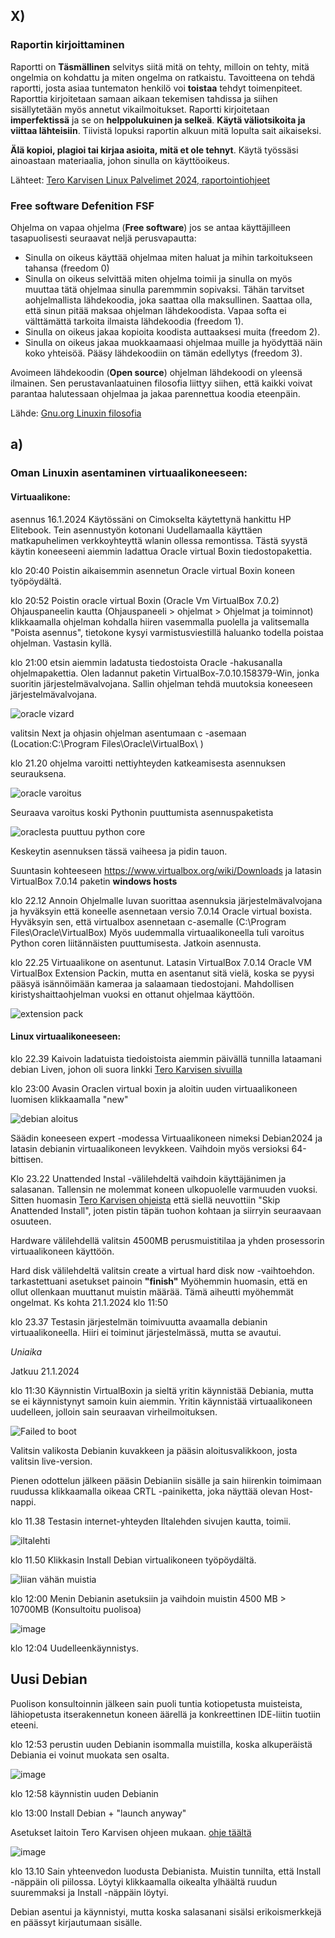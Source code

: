## X)

### Raportin kirjoittaminen
  Raportti on **Täsmällinen** selvitys siitä mitä on tehty, milloin on tehty, mitä ongelmia on kohdattu ja miten ongelma on ratkaistu. Tavoitteena on tehdä raportti, josta asiaa tuntematon henkilö voi **toistaa** tehdyt toimenpiteet. 
  Raporttia kirjoitetaan samaan aikaan tekemisen tahdissa ja siihen sisällytetään myös annetut vikailmoitukset. Raportti kirjoitetaan **imperfektissä** ja se on **helppolukuinen ja selkeä**. **Käytä väliotsikoita ja viittaa lähteisiin**. Tiivistä lopuksi raportin alkuun mitä lopulta sait aikaiseksi. 
  
  **Älä kopioi, plagioi tai kirjaa asioita, mitä et ole tehnyt**. Käytä työssäsi ainoastaan materiaalia, johon sinulla on käyttöoikeus. 

  Lähteet: [Tero Karvisen Linux Palvelimet 2024, raportointiohjeet](https://terokarvinen.com/2006/raportin-kirjoittaminen-4/)

### Free software Defenition **FSF**

Ohjelma on vapaa ohjelma (**Free software**) jos se antaa käyttäjilleen tasapuolisesti seuraavat neljä perusvapautta:  
  - Sinulla on oikeus käyttää ohjelmaa miten haluat ja mihin tarkoitukseen tahansa (freedom 0)
  - Sinulla on oikeus selvittää miten ohjelma toimii ja sinulla on myös muuttaa tätä ohjelmaa sinulla paremmmin sopivaksi. Tähän tarvitset aohjelmallista lähdekoodia, joka saattaa olla maksullinen. Saattaa olla, että sinun pitää maksaa ohjelman lähdekoodista. Vapaa softa ei välttämättä tarkoita ilmaista lähdekoodia (freedom 1).
  - Sinulla on oikeus jakaa kopioita koodista auttaaksesi muita (freedom 2).
  - Sinulla on oikeus jakaa muokkaamaasi ohjelmaa muille ja hyödyttää näin koko yhteisöä. Pääsy lähdekoodiin on tämän edellytys (freedom 3).

Avoimeen lähdekoodin (**Open source**) ohjelman lähdekoodi on yleensä ilmainen. Sen perustavanlaatuinen filosofia liittyy siihen, että kaikki voivat parantaa halutessaan ohjelmaa ja jakaa parennettua koodia eteenpäin.    
  
  Lähde: [Gnu.org Linuxin filosofia](https://www.gnu.org/philosophy/free-sw.html#four-freedoms)
  
## a)

### Oman Linuxin asentaminen virtuaalikoneeseen: 

#### Virtuaalikone: 

asennus 16.1.2024 Käytössäni on Cimokselta käytettynä hankittu HP Elitebook. Tein asennustyön kotonani Uudellamaalla käyttäen matkapuhelimen verkkoyhteyttä wlanin ollessa remontissa. Tästä syystä käytin koneeseeni aiemmin ladattua Oracle virtual Boxin tiedostopakettia. 

klo 20:40 Poistin aikaisemmin asennetun Oracle virtual Boxin koneen työpöydältä.

klo 20:52 Poistin oracle virtual Boxin (Oracle Vm VirtualBox 7.0.2) Ohjauspaneelin kautta (Ohjauspaneeli > ohjelmat > Ohjelmat ja toiminnot)
 klikkaamalla ohjelman kohdalla hiiren vasemmalla puolella ja valitsemalla "Poista asennus", tietokone kysyi varmistusviestillä haluanko todella poistaa ohjelman. Vastasin kyllä. 
 
klo 21:00 etsin aiemmin ladatusta tiedostoista Oracle -hakusanalla ohjelmapakettia. Olen ladannut paketin VirtualBox-7.0.10.158379-Win, jonka suoritin järjestelmävalvojana. Sallin ohjelman tehdä muutoksia koneeseen järjestelmävalvojana.  

 ![oracle vizard](https://github.com/VaMaija/Linux2024/assets/142913118/2e96e38d-4641-4042-8a1e-dfe78b71299c)
 
 valitsin Next ja ohjasin ohjelman asentumaan c -asemaan (Location:C:\Program Files\Oracle\VirtualBox\ )

 klo 21.20 ohjelma varoitti nettiyhteyden katkeamisesta asennuksen seurauksena. 
 
![oracle varoitus](https://github.com/VaMaija/Linux2024/assets/142913118/60b3a00e-33d0-4bb6-8c98-d2a8c6e1e1cb)

Seuraava varoitus koski Pythonin puuttumista asennuspaketista

![oraclesta puuttuu python core](https://github.com/VaMaija/Linux2024/assets/142913118/afab7701-8e12-4c97-b704-52125a055248)

Keskeytin asennuksen tässä vaiheesa ja pidin tauon. 

Suuntasin kohteeseen https://www.virtualbox.org/wiki/Downloads ja latasin VirtualBox 7.0.14 paketin **windows hosts** 

klo 22.12 Annoin Ohjelmalle luvan suorittaa asennuksia järjestelmävalvojana ja hyväksyin että koneelle asennetaan versio 7.0.14 Oracle virtual boxista.
Hyväksyin sen, että virtualbox asennetaan c-asemalle (C:\Program Files\Oracle\VirtualBox\) Myös uudemmalla virtuaalikoneella tuli varoitus Python coren liitännäisten puuttumisesta. Jatkoin asennusta. 

klo 22.25 Virtuaalikone on asentunut. Latasin VirtualBox 7.0.14 Oracle VM VirtualBox Extension Packin, mutta en asentanut sitä vielä, koska se pyysi pääsyä isännöimään kameraa ja salaamaan tiedostojani. Mahdollisen kiristyshaittaohjelman vuoksi en ottanut ohjelmaa käyttöön.

![extension pack](https://github.com/VaMaija/Linux2024/assets/142913118/f7dfc2be-d889-4870-9333-f8a28bcfe9ab) 

#### Linux virtuaalikoneeseen:

klo 22.39 Kaivoin ladatuista tiedoistoista aiemmin päivällä tunnilla lataamani debian Liven, johon oli suora linkki [Tero Karvisen sivuilla](https://terokarvinen.com/2021/install-debian-on-virtualbox/)

klo 23:00 Avasin Oraclen virtual boxin ja aloitin uuden virtuaalikoneen luomisen klikkaamalla "new"

![debian aloitus](https://github.com/VaMaija/Linux2024/assets/142913118/9d88ddc8-bf8f-4ec4-b227-c5e89e6b3577)

Säädin koneeseen expert -modessa Virtuaalikoneen nimeksi Debian2024 ja latasin debianin virtuaalikoneen levykkeen. Vaihdoin myös versioksi 64-bittisen. 

Klo 23.22 Unattended Instal -välilehdeltä vaihdoin käyttäjänimen ja salasanan. Tallensin ne molemmat koneen ulkopuolelle varmuuden vuoksi. Sitten huomasin [Tero Karvisen ohjeista](https://terokarvinen.com/2021/install-debian-on-virtualbox/) että siellä neuvottiin "Skip Anattended Install", joten pistin täpän tuohon kohtaan ja siirryin seuraavaan osuuteen. 

Hardware välilehdellä valitsin 4500MB perusmuistitilaa ja yhden prosessorin virtuaalikoneen käyttöön. 

Hard disk välilehdeltä valitsin create a virtual hard disk now -vaihtoehdon. tarkastettuani asetukset painoin **"finish"**
Myöhemmin huomasin, että en ollut ollenkaan muuttanut muistin määrää. Tämä aiheutti myöhemmät ongelmat. Ks kohta 21.1.2024 klo 11:50 

klo 23.37 Testasin järjestelmän toimivuutta avaamalla debianin virtuaalikoneella. Hiiri ei toiminut järjestelmässä, mutta se avautui. 

*Uniaika*

Jatkuu 21.1.2024

klo 11:30 Käynnistin VirtualBoxin ja sieltä  yritin käynnistää Debiania, mutta se ei käynnistynyt samoin kuin aiemmin. Yritin käynnistää virtuaalikoneen uudelleen, jolloin sain seuraavan virheilmoituksen. 

![Failed to boot](https://github.com/VaMaija/Linux2024/assets/142913118/9a4cbaaa-a9cd-42fb-b00c-49296e15cc0f)

Valitsin valikosta Debianin kuvakkeen ja pääsin aloitusvalikkoon, josta valitsin live-version. 

Pienen odottelun jälkeen pääsin Debianiin sisälle ja sain hiirenkin toimimaan ruudussa klikkaamalla oikeaa CRTL -painiketta, joka näyttää olevan Host-nappi. 

klo 11.38 Testasin internet-yhteyden Iltalehden sivujen kautta, toimii. 

![iltalehti](https://github.com/VaMaija/Linux2024/assets/142913118/c5af3d5c-b336-4f14-8ded-68812d0049a7)

klo 11.50 Klikkasin Install Debian virtualikoneen työpöydältä. 

![liian vähän muistia](https://github.com/VaMaija/Linux2024/assets/142913118/224aec8b-4324-46f9-a04d-5c4ae8741414)

klo 12:00 Menin Debianin asetuksiin ja vaihdoin muistin 4500 MB > 10700MB (Konsultoitu puolisoa) 

![image](https://github.com/VaMaija/Linux2024/assets/142913118/3d22fda2-faff-49ab-873b-15997243028a)

klo 12:04 Uudelleenkäynnistys.

## Uusi Debian 

Puolison konsultoinnin jälkeen sain puoli tuntia kotiopetusta muisteista, lähiopetusta itserakennetun koneen äärellä ja konkreettinen IDE-liitin tuotiin eteeni. 

klo 12:53 perustin uuden Debianin isommalla muistilla, koska alkuperäistä Debiania ei voinut muokata sen osalta. 

![image](https://github.com/VaMaija/Linux2024/assets/142913118/337178df-79c5-4548-ac79-ec8b04abba8d)

klo 12:58 käynnistin uuden Debianin

klo 13:00 Install Debian + "launch anyway"

Asetukset laitoin Tero Karvisen ohjeen mukaan. [ohje täältä](https://terokarvinen.com/2021/install-debian-on-virtualbox/)

![image](https://github.com/VaMaija/Linux2024/assets/142913118/13407202-36ce-4420-8628-5aacff29e9e2)

klo 13.10 Sain yhteenvedon luodusta Debianista. Muistin tunnilta, että Install -näppäin oli piilossa. Löytyi klikkaamalla oikealta ylhäältä ruudun suuremmaksi ja Install -näppäin löytyi.

Debian asentui ja käynnistyi, mutta koska salasanani sisälsi erikoismerkkejä en päässyt kirjautumaan sisälle. 







